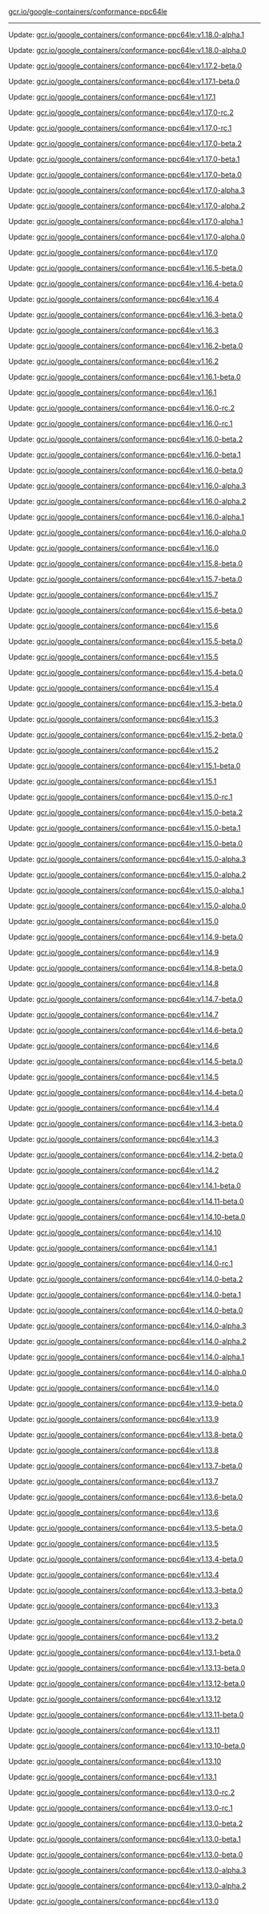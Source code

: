 [gcr.io/google-containers/conformance-ppc64le](https://hub.docker.com/r/cruse/conformance-ppc64le/tags/) 

----
Update: [gcr.io/google_containers/conformance-ppc64le:v1.18.0-alpha.1](https://hub.docker.com/r/cruse/conformance-ppc64le/tags/)

Update: [gcr.io/google_containers/conformance-ppc64le:v1.18.0-alpha.0](https://hub.docker.com/r/cruse/conformance-ppc64le/tags/)

Update: [gcr.io/google_containers/conformance-ppc64le:v1.17.2-beta.0](https://hub.docker.com/r/cruse/conformance-ppc64le/tags/)

Update: [gcr.io/google_containers/conformance-ppc64le:v1.17.1-beta.0](https://hub.docker.com/r/cruse/conformance-ppc64le/tags/)

Update: [gcr.io/google_containers/conformance-ppc64le:v1.17.1](https://hub.docker.com/r/cruse/conformance-ppc64le/tags/)

Update: [gcr.io/google_containers/conformance-ppc64le:v1.17.0-rc.2](https://hub.docker.com/r/cruse/conformance-ppc64le/tags/)

Update: [gcr.io/google_containers/conformance-ppc64le:v1.17.0-rc.1](https://hub.docker.com/r/cruse/conformance-ppc64le/tags/)

Update: [gcr.io/google_containers/conformance-ppc64le:v1.17.0-beta.2](https://hub.docker.com/r/cruse/conformance-ppc64le/tags/)

Update: [gcr.io/google_containers/conformance-ppc64le:v1.17.0-beta.1](https://hub.docker.com/r/cruse/conformance-ppc64le/tags/)

Update: [gcr.io/google_containers/conformance-ppc64le:v1.17.0-beta.0](https://hub.docker.com/r/cruse/conformance-ppc64le/tags/)

Update: [gcr.io/google_containers/conformance-ppc64le:v1.17.0-alpha.3](https://hub.docker.com/r/cruse/conformance-ppc64le/tags/)

Update: [gcr.io/google_containers/conformance-ppc64le:v1.17.0-alpha.2](https://hub.docker.com/r/cruse/conformance-ppc64le/tags/)

Update: [gcr.io/google_containers/conformance-ppc64le:v1.17.0-alpha.1](https://hub.docker.com/r/cruse/conformance-ppc64le/tags/)

Update: [gcr.io/google_containers/conformance-ppc64le:v1.17.0-alpha.0](https://hub.docker.com/r/cruse/conformance-ppc64le/tags/)

Update: [gcr.io/google_containers/conformance-ppc64le:v1.17.0](https://hub.docker.com/r/cruse/conformance-ppc64le/tags/)

Update: [gcr.io/google_containers/conformance-ppc64le:v1.16.5-beta.0](https://hub.docker.com/r/cruse/conformance-ppc64le/tags/)

Update: [gcr.io/google_containers/conformance-ppc64le:v1.16.4-beta.0](https://hub.docker.com/r/cruse/conformance-ppc64le/tags/)

Update: [gcr.io/google_containers/conformance-ppc64le:v1.16.4](https://hub.docker.com/r/cruse/conformance-ppc64le/tags/)

Update: [gcr.io/google_containers/conformance-ppc64le:v1.16.3-beta.0](https://hub.docker.com/r/cruse/conformance-ppc64le/tags/)

Update: [gcr.io/google_containers/conformance-ppc64le:v1.16.3](https://hub.docker.com/r/cruse/conformance-ppc64le/tags/)

Update: [gcr.io/google_containers/conformance-ppc64le:v1.16.2-beta.0](https://hub.docker.com/r/cruse/conformance-ppc64le/tags/)

Update: [gcr.io/google_containers/conformance-ppc64le:v1.16.2](https://hub.docker.com/r/cruse/conformance-ppc64le/tags/)

Update: [gcr.io/google_containers/conformance-ppc64le:v1.16.1-beta.0](https://hub.docker.com/r/cruse/conformance-ppc64le/tags/)

Update: [gcr.io/google_containers/conformance-ppc64le:v1.16.1](https://hub.docker.com/r/cruse/conformance-ppc64le/tags/)

Update: [gcr.io/google_containers/conformance-ppc64le:v1.16.0-rc.2](https://hub.docker.com/r/cruse/conformance-ppc64le/tags/)

Update: [gcr.io/google_containers/conformance-ppc64le:v1.16.0-rc.1](https://hub.docker.com/r/cruse/conformance-ppc64le/tags/)

Update: [gcr.io/google_containers/conformance-ppc64le:v1.16.0-beta.2](https://hub.docker.com/r/cruse/conformance-ppc64le/tags/)

Update: [gcr.io/google_containers/conformance-ppc64le:v1.16.0-beta.1](https://hub.docker.com/r/cruse/conformance-ppc64le/tags/)

Update: [gcr.io/google_containers/conformance-ppc64le:v1.16.0-beta.0](https://hub.docker.com/r/cruse/conformance-ppc64le/tags/)

Update: [gcr.io/google_containers/conformance-ppc64le:v1.16.0-alpha.3](https://hub.docker.com/r/cruse/conformance-ppc64le/tags/)

Update: [gcr.io/google_containers/conformance-ppc64le:v1.16.0-alpha.2](https://hub.docker.com/r/cruse/conformance-ppc64le/tags/)

Update: [gcr.io/google_containers/conformance-ppc64le:v1.16.0-alpha.1](https://hub.docker.com/r/cruse/conformance-ppc64le/tags/)

Update: [gcr.io/google_containers/conformance-ppc64le:v1.16.0-alpha.0](https://hub.docker.com/r/cruse/conformance-ppc64le/tags/)

Update: [gcr.io/google_containers/conformance-ppc64le:v1.16.0](https://hub.docker.com/r/cruse/conformance-ppc64le/tags/)

Update: [gcr.io/google_containers/conformance-ppc64le:v1.15.8-beta.0](https://hub.docker.com/r/cruse/conformance-ppc64le/tags/)

Update: [gcr.io/google_containers/conformance-ppc64le:v1.15.7-beta.0](https://hub.docker.com/r/cruse/conformance-ppc64le/tags/)

Update: [gcr.io/google_containers/conformance-ppc64le:v1.15.7](https://hub.docker.com/r/cruse/conformance-ppc64le/tags/)

Update: [gcr.io/google_containers/conformance-ppc64le:v1.15.6-beta.0](https://hub.docker.com/r/cruse/conformance-ppc64le/tags/)

Update: [gcr.io/google_containers/conformance-ppc64le:v1.15.6](https://hub.docker.com/r/cruse/conformance-ppc64le/tags/)

Update: [gcr.io/google_containers/conformance-ppc64le:v1.15.5-beta.0](https://hub.docker.com/r/cruse/conformance-ppc64le/tags/)

Update: [gcr.io/google_containers/conformance-ppc64le:v1.15.5](https://hub.docker.com/r/cruse/conformance-ppc64le/tags/)

Update: [gcr.io/google_containers/conformance-ppc64le:v1.15.4-beta.0](https://hub.docker.com/r/cruse/conformance-ppc64le/tags/)

Update: [gcr.io/google_containers/conformance-ppc64le:v1.15.4](https://hub.docker.com/r/cruse/conformance-ppc64le/tags/)

Update: [gcr.io/google_containers/conformance-ppc64le:v1.15.3-beta.0](https://hub.docker.com/r/cruse/conformance-ppc64le/tags/)

Update: [gcr.io/google_containers/conformance-ppc64le:v1.15.3](https://hub.docker.com/r/cruse/conformance-ppc64le/tags/)

Update: [gcr.io/google_containers/conformance-ppc64le:v1.15.2-beta.0](https://hub.docker.com/r/cruse/conformance-ppc64le/tags/)

Update: [gcr.io/google_containers/conformance-ppc64le:v1.15.2](https://hub.docker.com/r/cruse/conformance-ppc64le/tags/)

Update: [gcr.io/google_containers/conformance-ppc64le:v1.15.1-beta.0](https://hub.docker.com/r/cruse/conformance-ppc64le/tags/)

Update: [gcr.io/google_containers/conformance-ppc64le:v1.15.1](https://hub.docker.com/r/cruse/conformance-ppc64le/tags/)

Update: [gcr.io/google_containers/conformance-ppc64le:v1.15.0-rc.1](https://hub.docker.com/r/cruse/conformance-ppc64le/tags/)

Update: [gcr.io/google_containers/conformance-ppc64le:v1.15.0-beta.2](https://hub.docker.com/r/cruse/conformance-ppc64le/tags/)

Update: [gcr.io/google_containers/conformance-ppc64le:v1.15.0-beta.1](https://hub.docker.com/r/cruse/conformance-ppc64le/tags/)

Update: [gcr.io/google_containers/conformance-ppc64le:v1.15.0-beta.0](https://hub.docker.com/r/cruse/conformance-ppc64le/tags/)

Update: [gcr.io/google_containers/conformance-ppc64le:v1.15.0-alpha.3](https://hub.docker.com/r/cruse/conformance-ppc64le/tags/)

Update: [gcr.io/google_containers/conformance-ppc64le:v1.15.0-alpha.2](https://hub.docker.com/r/cruse/conformance-ppc64le/tags/)

Update: [gcr.io/google_containers/conformance-ppc64le:v1.15.0-alpha.1](https://hub.docker.com/r/cruse/conformance-ppc64le/tags/)

Update: [gcr.io/google_containers/conformance-ppc64le:v1.15.0-alpha.0](https://hub.docker.com/r/cruse/conformance-ppc64le/tags/)

Update: [gcr.io/google_containers/conformance-ppc64le:v1.15.0](https://hub.docker.com/r/cruse/conformance-ppc64le/tags/)

Update: [gcr.io/google_containers/conformance-ppc64le:v1.14.9-beta.0](https://hub.docker.com/r/cruse/conformance-ppc64le/tags/)

Update: [gcr.io/google_containers/conformance-ppc64le:v1.14.9](https://hub.docker.com/r/cruse/conformance-ppc64le/tags/)

Update: [gcr.io/google_containers/conformance-ppc64le:v1.14.8-beta.0](https://hub.docker.com/r/cruse/conformance-ppc64le/tags/)

Update: [gcr.io/google_containers/conformance-ppc64le:v1.14.8](https://hub.docker.com/r/cruse/conformance-ppc64le/tags/)

Update: [gcr.io/google_containers/conformance-ppc64le:v1.14.7-beta.0](https://hub.docker.com/r/cruse/conformance-ppc64le/tags/)

Update: [gcr.io/google_containers/conformance-ppc64le:v1.14.7](https://hub.docker.com/r/cruse/conformance-ppc64le/tags/)

Update: [gcr.io/google_containers/conformance-ppc64le:v1.14.6-beta.0](https://hub.docker.com/r/cruse/conformance-ppc64le/tags/)

Update: [gcr.io/google_containers/conformance-ppc64le:v1.14.6](https://hub.docker.com/r/cruse/conformance-ppc64le/tags/)

Update: [gcr.io/google_containers/conformance-ppc64le:v1.14.5-beta.0](https://hub.docker.com/r/cruse/conformance-ppc64le/tags/)

Update: [gcr.io/google_containers/conformance-ppc64le:v1.14.5](https://hub.docker.com/r/cruse/conformance-ppc64le/tags/)

Update: [gcr.io/google_containers/conformance-ppc64le:v1.14.4-beta.0](https://hub.docker.com/r/cruse/conformance-ppc64le/tags/)

Update: [gcr.io/google_containers/conformance-ppc64le:v1.14.4](https://hub.docker.com/r/cruse/conformance-ppc64le/tags/)

Update: [gcr.io/google_containers/conformance-ppc64le:v1.14.3-beta.0](https://hub.docker.com/r/cruse/conformance-ppc64le/tags/)

Update: [gcr.io/google_containers/conformance-ppc64le:v1.14.3](https://hub.docker.com/r/cruse/conformance-ppc64le/tags/)

Update: [gcr.io/google_containers/conformance-ppc64le:v1.14.2-beta.0](https://hub.docker.com/r/cruse/conformance-ppc64le/tags/)

Update: [gcr.io/google_containers/conformance-ppc64le:v1.14.2](https://hub.docker.com/r/cruse/conformance-ppc64le/tags/)

Update: [gcr.io/google_containers/conformance-ppc64le:v1.14.1-beta.0](https://hub.docker.com/r/cruse/conformance-ppc64le/tags/)

Update: [gcr.io/google_containers/conformance-ppc64le:v1.14.11-beta.0](https://hub.docker.com/r/cruse/conformance-ppc64le/tags/)

Update: [gcr.io/google_containers/conformance-ppc64le:v1.14.10-beta.0](https://hub.docker.com/r/cruse/conformance-ppc64le/tags/)

Update: [gcr.io/google_containers/conformance-ppc64le:v1.14.10](https://hub.docker.com/r/cruse/conformance-ppc64le/tags/)

Update: [gcr.io/google_containers/conformance-ppc64le:v1.14.1](https://hub.docker.com/r/cruse/conformance-ppc64le/tags/)

Update: [gcr.io/google_containers/conformance-ppc64le:v1.14.0-rc.1](https://hub.docker.com/r/cruse/conformance-ppc64le/tags/)

Update: [gcr.io/google_containers/conformance-ppc64le:v1.14.0-beta.2](https://hub.docker.com/r/cruse/conformance-ppc64le/tags/)

Update: [gcr.io/google_containers/conformance-ppc64le:v1.14.0-beta.1](https://hub.docker.com/r/cruse/conformance-ppc64le/tags/)

Update: [gcr.io/google_containers/conformance-ppc64le:v1.14.0-beta.0](https://hub.docker.com/r/cruse/conformance-ppc64le/tags/)

Update: [gcr.io/google_containers/conformance-ppc64le:v1.14.0-alpha.3](https://hub.docker.com/r/cruse/conformance-ppc64le/tags/)

Update: [gcr.io/google_containers/conformance-ppc64le:v1.14.0-alpha.2](https://hub.docker.com/r/cruse/conformance-ppc64le/tags/)

Update: [gcr.io/google_containers/conformance-ppc64le:v1.14.0-alpha.1](https://hub.docker.com/r/cruse/conformance-ppc64le/tags/)

Update: [gcr.io/google_containers/conformance-ppc64le:v1.14.0-alpha.0](https://hub.docker.com/r/cruse/conformance-ppc64le/tags/)

Update: [gcr.io/google_containers/conformance-ppc64le:v1.14.0](https://hub.docker.com/r/cruse/conformance-ppc64le/tags/)

Update: [gcr.io/google_containers/conformance-ppc64le:v1.13.9-beta.0](https://hub.docker.com/r/cruse/conformance-ppc64le/tags/)

Update: [gcr.io/google_containers/conformance-ppc64le:v1.13.9](https://hub.docker.com/r/cruse/conformance-ppc64le/tags/)

Update: [gcr.io/google_containers/conformance-ppc64le:v1.13.8-beta.0](https://hub.docker.com/r/cruse/conformance-ppc64le/tags/)

Update: [gcr.io/google_containers/conformance-ppc64le:v1.13.8](https://hub.docker.com/r/cruse/conformance-ppc64le/tags/)

Update: [gcr.io/google_containers/conformance-ppc64le:v1.13.7-beta.0](https://hub.docker.com/r/cruse/conformance-ppc64le/tags/)

Update: [gcr.io/google_containers/conformance-ppc64le:v1.13.7](https://hub.docker.com/r/cruse/conformance-ppc64le/tags/)

Update: [gcr.io/google_containers/conformance-ppc64le:v1.13.6-beta.0](https://hub.docker.com/r/cruse/conformance-ppc64le/tags/)

Update: [gcr.io/google_containers/conformance-ppc64le:v1.13.6](https://hub.docker.com/r/cruse/conformance-ppc64le/tags/)

Update: [gcr.io/google_containers/conformance-ppc64le:v1.13.5-beta.0](https://hub.docker.com/r/cruse/conformance-ppc64le/tags/)

Update: [gcr.io/google_containers/conformance-ppc64le:v1.13.5](https://hub.docker.com/r/cruse/conformance-ppc64le/tags/)

Update: [gcr.io/google_containers/conformance-ppc64le:v1.13.4-beta.0](https://hub.docker.com/r/cruse/conformance-ppc64le/tags/)

Update: [gcr.io/google_containers/conformance-ppc64le:v1.13.4](https://hub.docker.com/r/cruse/conformance-ppc64le/tags/)

Update: [gcr.io/google_containers/conformance-ppc64le:v1.13.3-beta.0](https://hub.docker.com/r/cruse/conformance-ppc64le/tags/)

Update: [gcr.io/google_containers/conformance-ppc64le:v1.13.3](https://hub.docker.com/r/cruse/conformance-ppc64le/tags/)

Update: [gcr.io/google_containers/conformance-ppc64le:v1.13.2-beta.0](https://hub.docker.com/r/cruse/conformance-ppc64le/tags/)

Update: [gcr.io/google_containers/conformance-ppc64le:v1.13.2](https://hub.docker.com/r/cruse/conformance-ppc64le/tags/)

Update: [gcr.io/google_containers/conformance-ppc64le:v1.13.1-beta.0](https://hub.docker.com/r/cruse/conformance-ppc64le/tags/)

Update: [gcr.io/google_containers/conformance-ppc64le:v1.13.13-beta.0](https://hub.docker.com/r/cruse/conformance-ppc64le/tags/)

Update: [gcr.io/google_containers/conformance-ppc64le:v1.13.12-beta.0](https://hub.docker.com/r/cruse/conformance-ppc64le/tags/)

Update: [gcr.io/google_containers/conformance-ppc64le:v1.13.12](https://hub.docker.com/r/cruse/conformance-ppc64le/tags/)

Update: [gcr.io/google_containers/conformance-ppc64le:v1.13.11-beta.0](https://hub.docker.com/r/cruse/conformance-ppc64le/tags/)

Update: [gcr.io/google_containers/conformance-ppc64le:v1.13.11](https://hub.docker.com/r/cruse/conformance-ppc64le/tags/)

Update: [gcr.io/google_containers/conformance-ppc64le:v1.13.10-beta.0](https://hub.docker.com/r/cruse/conformance-ppc64le/tags/)

Update: [gcr.io/google_containers/conformance-ppc64le:v1.13.10](https://hub.docker.com/r/cruse/conformance-ppc64le/tags/)

Update: [gcr.io/google_containers/conformance-ppc64le:v1.13.1](https://hub.docker.com/r/cruse/conformance-ppc64le/tags/)

Update: [gcr.io/google_containers/conformance-ppc64le:v1.13.0-rc.2](https://hub.docker.com/r/cruse/conformance-ppc64le/tags/)

Update: [gcr.io/google_containers/conformance-ppc64le:v1.13.0-rc.1](https://hub.docker.com/r/cruse/conformance-ppc64le/tags/)

Update: [gcr.io/google_containers/conformance-ppc64le:v1.13.0-beta.2](https://hub.docker.com/r/cruse/conformance-ppc64le/tags/)

Update: [gcr.io/google_containers/conformance-ppc64le:v1.13.0-beta.1](https://hub.docker.com/r/cruse/conformance-ppc64le/tags/)

Update: [gcr.io/google_containers/conformance-ppc64le:v1.13.0-beta.0](https://hub.docker.com/r/cruse/conformance-ppc64le/tags/)

Update: [gcr.io/google_containers/conformance-ppc64le:v1.13.0-alpha.3](https://hub.docker.com/r/cruse/conformance-ppc64le/tags/)

Update: [gcr.io/google_containers/conformance-ppc64le:v1.13.0-alpha.2](https://hub.docker.com/r/cruse/conformance-ppc64le/tags/)

Update: [gcr.io/google_containers/conformance-ppc64le:v1.13.0](https://hub.docker.com/r/cruse/conformance-ppc64le/tags/)

